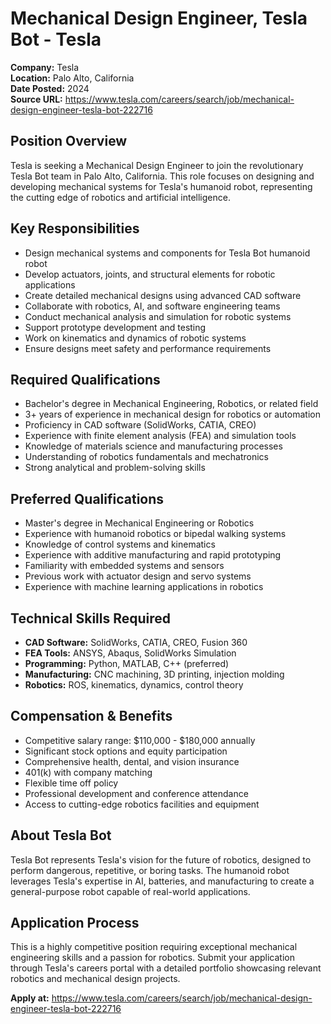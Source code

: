 # Mechanical Design Engineer, Tesla Bot - Tesla

**Company:** Tesla  
**Location:** Palo Alto, California  
**Date Posted:** 2024  
**Source URL:** https://www.tesla.com/careers/search/job/mechanical-design-engineer-tesla-bot-222716

## Position Overview

Tesla is seeking a Mechanical Design Engineer to join the revolutionary Tesla Bot team in Palo Alto, California. This role focuses on designing and developing mechanical systems for Tesla's humanoid robot, representing the cutting edge of robotics and artificial intelligence.

## Key Responsibilities

- Design mechanical systems and components for Tesla Bot humanoid robot
- Develop actuators, joints, and structural elements for robotic applications
- Create detailed mechanical designs using advanced CAD software
- Collaborate with robotics, AI, and software engineering teams
- Conduct mechanical analysis and simulation for robotic systems
- Support prototype development and testing
- Work on kinematics and dynamics of robotic systems
- Ensure designs meet safety and performance requirements

## Required Qualifications

- Bachelor's degree in Mechanical Engineering, Robotics, or related field
- 3+ years of experience in mechanical design for robotics or automation
- Proficiency in CAD software (SolidWorks, CATIA, CREO)
- Experience with finite element analysis (FEA) and simulation tools
- Knowledge of materials science and manufacturing processes
- Understanding of robotics fundamentals and mechatronics
- Strong analytical and problem-solving skills

## Preferred Qualifications

- Master's degree in Mechanical Engineering or Robotics
- Experience with humanoid robotics or bipedal walking systems
- Knowledge of control systems and kinematics
- Experience with additive manufacturing and rapid prototyping
- Familiarity with embedded systems and sensors
- Previous work with actuator design and servo systems
- Experience with machine learning applications in robotics

## Technical Skills Required

- **CAD Software:** SolidWorks, CATIA, CREO, Fusion 360
- **FEA Tools:** ANSYS, Abaqus, SolidWorks Simulation
- **Programming:** Python, MATLAB, C++ (preferred)
- **Manufacturing:** CNC machining, 3D printing, injection molding
- **Robotics:** ROS, kinematics, dynamics, control theory

## Compensation & Benefits

- Competitive salary range: $110,000 - $180,000 annually
- Significant stock options and equity participation
- Comprehensive health, dental, and vision insurance
- 401(k) with company matching
- Flexible time off policy
- Professional development and conference attendance
- Access to cutting-edge robotics facilities and equipment

## About Tesla Bot

Tesla Bot represents Tesla's vision for the future of robotics, designed to perform dangerous, repetitive, or boring tasks. The humanoid robot leverages Tesla's expertise in AI, batteries, and manufacturing to create a general-purpose robot capable of real-world applications.

## Application Process

This is a highly competitive position requiring exceptional mechanical engineering skills and a passion for robotics. Submit your application through Tesla's careers portal with a detailed portfolio showcasing relevant robotics and mechanical design projects.

**Apply at:** https://www.tesla.com/careers/search/job/mechanical-design-engineer-tesla-bot-222716